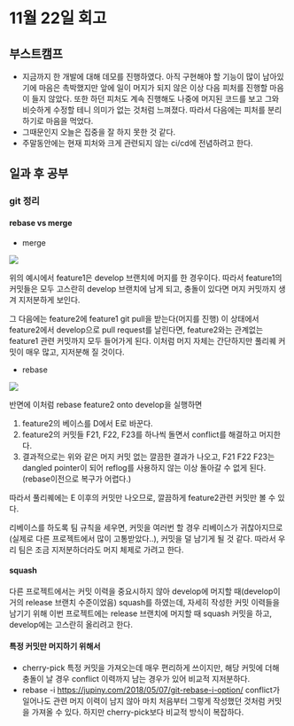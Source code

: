 # 11월 22일 회고
## 부스트캠프
- 지금까지 한 개발에 대해 데모를 진행하였다. 아직 구현해야 할 기능이 많이 남아있기에 마음은 촉박했지만 앞에 일이 머지가 되지 않은 이상 다음 피처를 진행할 마음이 들지 않았다. 또한 하던 피처도 계속 진행해도 나중에 머지된 코드를 보고 그와 비슷하게 수정할 테니 의미가 없는 것처럼 느껴졌다. 따라서 다음에는 피처를 분리하기로 마음을 먹었다.
- 그때문인지 오늘은 집중을 잘 하지 못한 것 같다.
- 주말동안에는 현재 피처와 크게 관련되지 않는 ci/cd에 전념하려고 한다. 

## 일과 후 공부
### git 정리
#### rebase vs merge

- merge

![](https://i.imgur.com/ghmlD2I.png)

위의 예시에서 feature1은 develop 브랜치에 머지를 한 경우이다. 따라서 feature1의 커밋들은 모두 고스란히 develop 브랜치에 남게 되고, 충돌이 있다면 머지 커밋까지 생겨 지저분하게 보인다.

그 다음에는 feature2에 feature1 git pull을 받는다(머지를 진행) 이 상태에서 feature2에서 develop으로 pull request를 날린다면, feature2와는 관계없는 feature1 관련 커밋까지 모두 들어가게 된다. 이처럼 머지 자체는 간단하지만 풀리퀘 커밋이 매우 많고, 지저분해 질 것이다.

- rebase

![](https://i.imgur.com/lxQ0csn.png)

반면에 이처럼 rebase feature2 onto develop을 실행하면
1. feature2의 베이스를 D에서 E로 바꾼다.
2. feature2의 커밋들 F21, F22, F23를 하나씩 돌면서 conflict를 해결하고 머지한다.
3. 결과적으로는 위와 같은 머지 커밋 없는 깔끔한 결과가 나오고, F21 F22 F23는 dangled pointer이 되어 reflog를 사용하지 않는 이상 돌아갈 수 없게 된다. (rebase이전으로 복구가 어렵다.)

따라서 풀리퀘에는 E 이후의 커밋만 나오므로, 깔끔하게 feature2관련 커밋만 볼 수 있다.

리베이스를 하도록 팀 규칙을 세우면, 커밋을 여러번 할 경우 리베이스가 귀찮아지므로(실제로 다른 프로젝트에서 많이 고통받았다..), 커밋을 덜 남기게 될 것 같다. 따라서 우리 팀은 조금 지저분하더라도 머지 체제로 가려고 한다.

#### squash
다른 프로젝트에서는 커밋 이력을 중요시하지 않아 develop에 머지할 때(develop이 거의 release 브랜치 수준이었음) squash를 하였는데, 자세히 작성한 커밋 이력들을 남기기 위해 이번 프로젝트에는 release 브랜치에 머지할 때 squash 커밋을 하고, develop에는 고스란히 올리려고 한다.

#### 특정 커밋만 머지하기 위해서
- cherry-pick
 특정 커밋을 가져오는데 매우 편리하게 쓰이지만, 해당 커밋에 더해 충돌이 날 경우 conflict 이력까지 남는 경우가 있어 비교적 지저분하다.
 - rebase -i
https://jupiny.com/2018/05/07/git-rebase-i-option/
conflict가 일어나도 관련 머지 이력이 남지 않아 마치 처음부터 그렇게 작성했던 것처럼 커밋을 가져올 수 있다. 하지만 cherry-pick보다 비교적 방식이 복잡하다.
